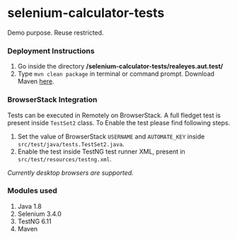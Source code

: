 # selenium-calculator-tests
Demo purpose. Reuse restricted.

### Deployment Instructions
1. Go inside the directory **/selenium-calculator-tests/realeyes.aut.test/**
2. Type `mvn clean package` in terminal or command prompt.
Download Maven [here](https://maven.apache.org/download.cgi).

### BrowserStack Integration
Tests can be executed in Remotely on BrowserStack. A full fledget test is present inside `TestSet2` class. To Enable the test please find following steps.

1. Set the value of BrowserStack `USERNAME` and `AUTOMATE_KEY` inside `src/test/java/tests.TestSet2.java`.
2. Enable the test inside TestNG test runner XML, present in `src/test/resources/testng.xml`.

_Currently desktop browsers are supported._

### Modules used
1. Java 1.8
2. Selenium 3.4.0
3. TestNG 6.11
4. Maven
